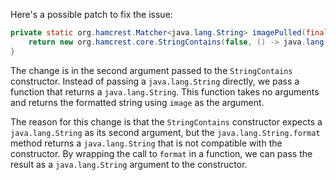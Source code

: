 Here's a possible patch to fix the issue:
```java
private static org.hamcrest.Matcher<java.lang.String> imagePulled(final java.lang.String image) {
    return new org.hamcrest.core.StringContains(false, () -> java.lang.String.format("Status: Downloaded newer image for %s", image));
}
```
The change is in the second argument passed to the `StringContains` constructor. Instead of passing a `java.lang.String` directly, we pass a function that returns a `java.lang.String`. This function takes no arguments and returns the formatted string using `image` as the argument.

The reason for this change is that the `StringContains` constructor expects a `java.lang.String` as its second argument, but the `java.lang.String.format` method returns a `java.lang.String` that is not compatible with the constructor. By wrapping the call to `format` in a function, we can pass the result as a `java.lang.String` argument to the constructor.